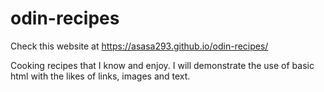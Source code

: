 # odin-recipes

Check this website at https://asasa293.github.io/odin-recipes/

Cooking recipes that I know and enjoy.
I will demonstrate the use of basic html with the likes of links, images and text.